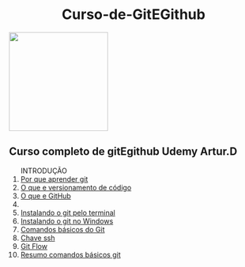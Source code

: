 <h1 align="center">Curso-de-GitEGithub</h1>
<img src=https://github.com/Fas-naWeb/Curso-de-Linux---Concluido/blob/main/Aprendendo_Linux/src/recursos/Curso-de-Git-e-GitHub.png width=200px>

<h2>Curso completo de gitEgithub Udemy Artur.D</h2>

<ol>
  INTRODUÇÃO
  <li><a href =https://github.com/Fas-naWeb/Curso-de-GitEGithub---Concluido/blob/main/%2401_INTRODUCAO/%24005_Introducao.java>Por que aprender git</a></li>
  
  <li><a href =https://github.com/Fas-naWeb/Curso-de-GitEGithub---Concluido/commit/82086095fa87e384ef052daf999ca7bad761e4ff> O que e versionamento de código</a></li>
  
  <li><a href =https://github.com/Fas-naWeb/Curso-de-GitEGithub---Concluido/commit/92728a5377db753673176f96af16c699ccf32b75> O que e GitHub</a><li>
  
  <li><a href =https://github.com/Fas-naWeb/Curso-de-GitEGithub---Concluido/commit/abe80652061e29985f6871f6b00d6819953e8a42> Instalando o git pelo terminal</a></li> 
  
  <li><a href= https://github.com/Fas-naWeb/Curso-de-GitEGithub---Concluido/commit/621dd5a07c47c2ca680e0cc4bd59a77f5b297fde> Instalando o git no Windows<a/></li>
  
  <li><a href = https://github.com/Fas-naWeb/Curso-de-GitEGithub---Concluido/commit/acc400d23302af1446032469d53b7429f8dcbc13> Comandos básicos do Git</a></li>
  
  <li><a href= https://github.com/Fas-naWeb/Curso-de-GitEGithub---Concluido/blob/main/%2403_GITHUB_PARTE1/%24013_SobreChaveSSH.java> Chave ssh<a/></li>
   
  <li><a href= https://github.com/Fas-naWeb/Curso-de-GitEGithub---Concluido/blob/main/%2403_GITHUB_PARTE1/%24013_SobreChaveSSH.java> Git Flow<a/></li>
    
  <li><a href=https://github.com/Fas-naWeb/Curso-de-GitEGithub---Concluido/commit/e8ffd7068decb9151db229bb1e8e2e992d7278c1> Resumo comandos básicos git</a></li>
 <ol>


